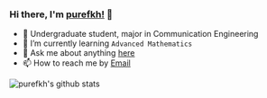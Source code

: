 ### Hi there, I'm [purefkh!](https://purefkh.xyz) 👋

- 📖 Undergraduate student, major in Communication Engineering
- 🌱 I’m currently learning ```Advanced Mathematics```
- 💬 Ask me about anything [here](https://github.com/purefkh/purefkh/issues)
- 📫 How to reach me by [Email](purefkh@gmail.com)

![purefkh's github stats](https://github-readme-stats.vercel.app/api?username=purefkh&show_icons=true&hide=["contribs","prs"])


